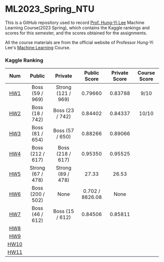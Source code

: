 # ML2023_Spring_NTU

This is a GitHub repository used to record [Prof. Hung-Yi Lee](https://speech.ee.ntu.edu.tw/~hylee/index.php) Machine Learning Course(2023 Spring), which contains the Kaggle rankings and scores for this semester, and the scores obtained for the assignments. 

All the course materials are from the official website of Professor Hung-Yi Lee's [Machine Learning](https://speech.ee.ntu.edu.tw/~hylee/ml/2023-spring.php) Course.

### Kaggle Ranking

|                              Num                               |     Public       |      Private       |  Public Score  |  Private Score | Course Score |
|:--------------------------------------------------------------:|:----------------:|:------------------:|:--------------:|:--------------:|:------------:|
|  [HW1](https://www.kaggle.com/competitions/ml2023spring-hw1/)  | Boss (59 / 969)  | Strong (121 / 969) | 0.79660        |  0.83788       |  9/10        |
|  [HW2](https://www.kaggle.com/competitions/ml2023spring-hw2/)  | Boss (18 / 742)  | Boss (23 / 742)    | 0.84402        |  0.84337       |  10/10       |
|  [HW3](https://www.kaggle.com/competitions/ml2023spring-hw3/)  | Boss (81 / 654)  | Boss (57 / 650)    | 0.88266        |  0.89066       ||
|  [HW4](https://www.kaggle.com/competitions/ml2023springhw4)    | Boss (212 / 617) | Boss (218 / 617)   | 0.95350        |  0.95525       ||
|  [HW5](https://ml.ee.ntu.edu.tw/homeworks/1/description/)      | Strong (67 / 478)| Strong (89 / 478)  | 27.33          |  26.53         ||
|  [HW6](https://ml.ee.ntu.edu.tw/homeworks/2/description/)      | Boss (200 / 502) | None               | 0.702 / 8826.08|  None          ||
|  [HW7](https://www.kaggle.com/competitions/ml2023spring-hw7/)  | Boss (46 / 612)  | Boss (15 / 612)    | 0.84506        |  0.85811       ||
|  [HW8](https://www.kaggle.com/competitions/ml2023spring-hw8/)  |                  |                    |                |                ||
|  [HW9](https://www.kaggle.com/competitions/ml2023spring-hw9/)  |                  |                    |                |                ||
| [HW10](https://www.kaggle.com/competitions/ml2023spring-hw10/) |                  |                    |                |                ||
| [HW11](https://www.kaggle.com/competitions/ml2023spring-hw11/) |                  |                    |                |                ||
